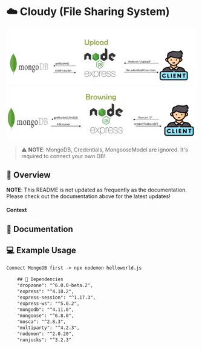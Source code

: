 # ☁️ Cloudy (File Sharing System)
![title](Images/upload.png)
![title](Images/browse.png)
> ⚠️ **NOTE**: 
> MongoDB, Credentials, MongooseModel are ignored. 
> It's required to connect your own DB!

## 🚀 Overview

**NOTE**: This README is not updated as frequently as the documentation. Please check out the documentation above for the latest updates!

#### Context


## 📄 Documentation


## 💻 Example Usage

```
Connect MongoDB first -> npx nodemon helloworld.js 
```


```
    ## 🔧 Dependencies
    "dropzone": "^6.0.0-beta.2",
    "express": "^4.18.2",
    "express-session": "^1.17.3",
    "express-ws": "^5.0.2",
    "mongodb": "^4.11.0",
    "mongoose": "^6.8.0",
    "mosca": "^2.8.3",
    "multiparty": "^4.2.3",
    "nodemon": "^2.0.20",
    "nunjucks": "^3.2.3"


